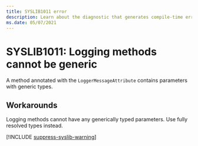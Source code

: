 ```yaml
---
title: SYSLIB1011 error
description: Learn about the diagnostic that generates compile-time error SYSLIB1011.
ms.date: 05/07/2021
---
```


# SYSLIB1011: Logging methods cannot be generic

A method annotated with the `LoggerMessageAttribute` contains parameters with generic types.

## Workarounds

Logging methods cannot have any generically typed parameters. Use fully resolved types instead.

[!INCLUDE [suppress-syslib-warning](includes/suppress-source-generator-diagnostics.md)]
